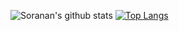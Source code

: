 ![Soranan's github stats](https://github-readme-stats.vercel.app/api?username=soranankiw1&show_icons=true&theme=default)
[![Top Langs](https://github-readme-stats.vercel.app/api/top-langs/?username=soranankiw1)](https://github.com/soranankiw1)


